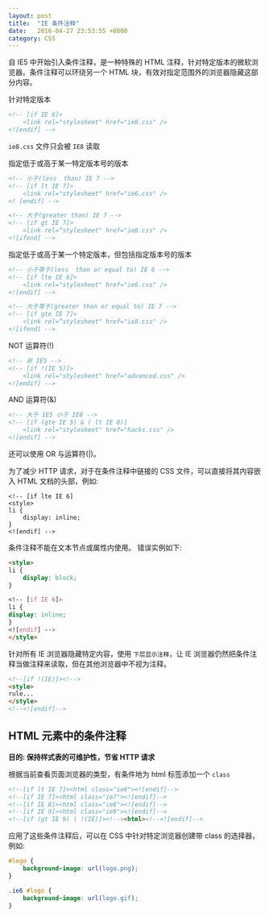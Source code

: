 ```yaml
---
layout: post
title:  "IE 条件注释"
date:   2016-04-27 23:53:55 +0800
category: CSS
---
```

自 IE5 中开始引入条件注释，是一种特殊的 HTML 注释，针对特定版本的微软浏览器。条件注释可以环绕另一个 HTML 块，有效对指定范围外的浏览器隐藏这部分内容。

针对特定版本

```html
<!-- [if IE 8]>
    <link rel="stylesheet" href="ie8.css" />
<![endif] -->
```
`ie8.css` 文件只会被 `IE8` 读取

指定低于或高于某一特定版本号的版本

```html
<!-- 小于(less  than) IE 7 -->
<!-- [if lt IE 7]>
    <link rel="stylesheet" href="ie6.css" />
<! [endif] -->

<!-- 大于(greater than) IE 7 -->
<!-- [if gt IE 7]>
    <link rel=“stylesheet" href="ie8.css" />
<![ifend] -->
```

指定低于或高于某一个特定版本，但包括指定版本号的版本

```html
<!-- 小于等于(less  than or equal to) IE 6 -->
<!-- [if lte IE 6]>
    <link rel="stylesheet" href="ie6.css" />
<![endif] -->

<!-- 大于等于(greater than or equal to) IE 7 -->
<!-- [if gte IE 7]>
    <link rel=“stylesheet" href="ie8.css" />
<![ifend] -->
```

NOT 运算符(!)

```html
<!-- 非 IE5 -->
<!-- [if !(IE 5)]>
    <link rel="stylesheet" href="advanced.css" />
<![endif] -->
```

AND 运算符(&)

``` html
<!-- 大于 IE5 小于 IE8 -->
<!-- [if (gte IE 5) & ( lt IE 8)]
    <link rel="stylesheet" href="hacks.css" />
<![endif] -->
```
还可以使用 OR 与运算符(|)。

为了减少 HTTP 请求，对于在条件注释中链接的 CSS 文件，可以直接将其内容嵌入 HTML 文档的头部，例如:

```
<!-- [if lte IE 6]
<style>
li {
    display: inline;
}
<![endif] -->
```

条件注释不能在文本节点或属性内使用。
错误实例如下:

```html
<style>
li {
    display: block;
}

<!-- [if IE 6]>
li {
display: inline;
}
<![endif] -->
</style>
```

针对所有 IE 浏览器隐藏特定内容，使用 `下层显示注释`，让 IE 浏览器仍然把条件注释当做注释来读取，但在其他浏览器中不视为注释。

```html
<!--[if !(IE)]><!-->
<style>
rule...
</style>
<!--<![endif]-->
```

## HTML 元素中的条件注释
**目的: 保持样式表的可维护性，节省 HTTP 请求**

根据当前查看页面浏览器的类型，有条件地为 html 标签添加一个 `class`

```html
<!--[if lt IE 7]><html class="ie6"><![endif]-->
<!--[if IE 7]><html class="ie7"><![endif]-->
<!--[if IE 8]><html class="ie8"><![endif]-->
<!--[if IE 9]><html class="ie9"><![endif]-->
<!--[if (gt IE 9) | !(IE)]><!--><html><!--<![endif]-->
```
应用了这些条件注释后，可以在 CSS 中针对特定浏览器创建带 class 的选择器，例如:

```css
#logo {
    background-image: url(logo.png);
}

.ie6 #logo {
    background-image: url(logo.gif);
}
```
